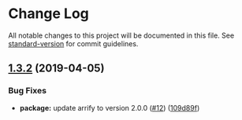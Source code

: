 # Change Log

All notable changes to this project will be documented in this file. See [standard-version](https://github.com/conventional-changelog/standard-version) for commit guidelines.

## [1.3.2](https://github.com/cfware/babel-plugin-bare-import-rewrite/compare/v1.3.1...v1.3.2) (2019-04-05)


### Bug Fixes

* **package:** update arrify to version 2.0.0 ([#12](https://github.com/cfware/babel-plugin-bare-import-rewrite/issues/12)) ([109d89f](https://github.com/cfware/babel-plugin-bare-import-rewrite/commit/109d89f))
